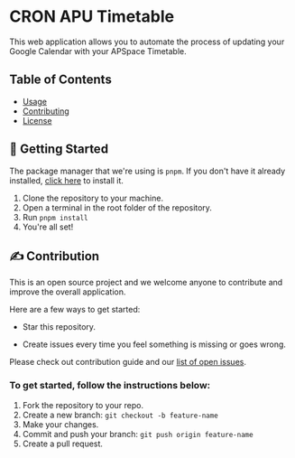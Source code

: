 # CRON APU Timetable
This web application allows you to automate the process of updating your Google Calendar with your APSpace Timetable.

## Table of Contents
- [Usage](#usage)
- [Contributing](#contributing)
- [License](#license)

## 🚀 Getting Started
The package manager that we're using is `pnpm`. If you don't have it already installed, [click here](https://pnpm.io/installation) to install it. 

1. Clone the repository to your machine.
2. Open a terminal in the root folder of the repository.
3. Run `pnpm install`
4. You're all set!

## ✍️ Contribution
This is an open source project and we welcome anyone to contribute and improve the overall application.

Here are a few ways to get started:
- Star this repository.

- Create issues every time you feel something is missing or goes wrong.

Please check out contribution guide and our [list of open issues](https://github.com/The-HackstreetBoys/cron-apu-timetable/issues).


### To get started, follow the instructions below:
1. Fork the repository to your repo.
2. Create a new branch: `git checkout -b feature-name`
3. Make your changes.
4. Commit and push your branch: `git push origin feature-name`
5. Create a pull request.
